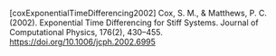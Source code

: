 [coxExponentialTimeDifferencing2002] Cox, S. M., & Matthews, P. C. (2002). Exponential Time Differencing for Stiff Systems. Journal of Computational Physics, 176(2), 430–455. https://doi.org/10.1006/jcph.2002.6995

